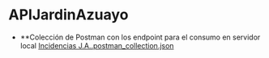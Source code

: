 # APIJardinAzuayo

 - **Colección de Postman con los endpoint para el consumo en servidor local
[Incidencias J.A..postman_collection.json](https://github.com/reinerio1090/APIJardinAzuayo/files/15448759/Incidencias.J.A.postman_collection.json)


